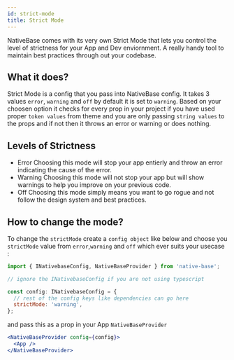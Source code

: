 ```yaml
---
id: strict-mode
title: Strict Mode
---
```


NativeBase comes with its very own Strict Mode that lets you control the level of strictness for your App and Dev enviornment. A really handy tool to maintain best practices through out your codebase.

## What it does?

Strict Mode is a config that you pass into NativeBase config. It takes 3 values `error`, `warning` and `off` by default it is set to `warning`. Based on your choosen option it checks for every prop in your project if you have used proper `token values` from theme and you are only passing `string values` to the props and if not then it throws an error or warning or does nothing.

## Levels of Strictness

- Error
  Choosing this mode will stop your app entierly and throw an error indicating the cause of the error.
- Warning
  Choosing this mode will not stop your app but will show warnings to help you improve on your previous code.
- Off
  Choosing this mode simply means you want to go rogue and not follow the design system and best practices.

## How to change the mode?

To change the `strictMode` create a `config object` like below and choose you `strictMode` value from `error`,`warning` and `off` which ever suits your usecase :

```jsx
import { INativebaseConfig, NativeBaseProvider } from 'native-base';

// ignore the INativebaseConfig if you are not using typescript

const config: INativebaseConfig = {
  // rest of the config keys like dependencies can go here
  strictMode: 'warning',
};
```

and pass this as a prop in your App `NativeBaseProvider`

```jsx
<NativeBaseProvider config={config}>
  <App />
</NativeBaseProvider>
```
